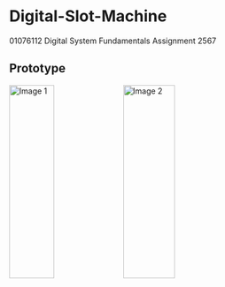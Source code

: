 # Digital-Slot-Machine
01076112 Digital System Fundamentals Assignment 2567

## Prototype


<img src="https://github.com/user-attachments/assets/4d6849cd-51b4-4166-b97a-3bb71fcca9da" width="40%" height="350" alt="Image 1"> 
<img src="https://github.com/user-attachments/assets/973433a9-92da-4fad-9184-6df1891380e4" width="43%" height="350" alt="Image 2"> 

